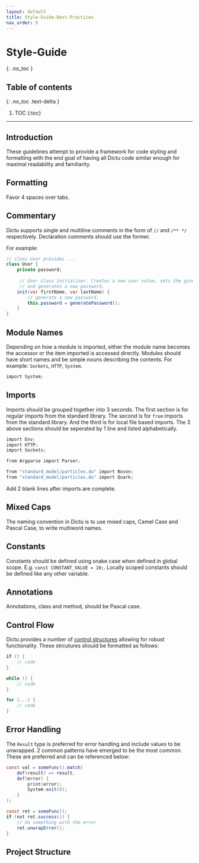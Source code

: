 ```yaml
---
layout: default
title: Style-Guide-Best-Practices
nav_order: 9
---
```


# Style-Guide
{: .no_toc }

## Table of contents
{: .no_toc .text-delta }

1. TOC
{:toc}

---

## Introduction

These guidelines attempt to provide a framework for code styling and formatting with the end goal of having all Dictu code similar enough for maximal readability and familiarity.

## Formatting

Favor 4 spaces over tabs.

## Commentary

Dictu supports single and multiline comments in the form of `//` and `/** */` respectively. Declaration comments should use the former.

For example:

```cs
// class User provides ...
class User {
    private password;
    
     // User class initializer. Creates a new user value, sets the given name fields,
     // and generates a new password.
    init(var firstName, var lastName) {
        // generate a new password.
        this.password = generatePassword();
    }
}
```

## Module Names

Depending on how a module is imported, either the module name becomes the accessor or the item imported is accessed directly. Modules should have short names and be simple nouns describing the contents. For example: `Sockets`, `HTTP`, `System`.

```cs
import System;
```

## Imports

Imports should be grouped together into 3 seconds. The first section is for regular imports from the standard library. The second is for `from` imports from the standard library. And the third is for local file based imports. The 3 above sections should be seperated by 1 line and listed alphabetically.

```cs
import Env;
import HTTP;
import Sockets;

from Argparse import Parser;

from "standard_model/particles.du" import Boson;
from "standard_model/particles.du" import Quark;
```

Add 2 blank lines after imports are complete.

## Mixed Caps

The naming convention in Dictu is to use mixed caps, Camel Case and Pascal Case, to write multiword names.

## Constants 

Constants should be defined using snake case when defined in global scope. E.g. `const CONSTANT_VALUE = 10;`. Locally scoped constants should be defined like any other variable.

## Annotations

Annotations, class and method, should be Pascal case.

## Control Flow

Dictu provides a number of [control structures](https://dictu-lang.com/docs/control-flow/) allowing for robust functionality. These strcutures should be formatted as follows:

```cs
if () {
    // code
}
```

```cs
while () {
    // code
}
```

```cs
for (...) {
    // code
}
```

## Error Handling

The `Result` type is preferred for error handling and include values to be unwrapped. 2 common patterns have emerged to be the most common. These are preferred and can be referenced below:

```cs
const val = someFunc().match(
    def(result) => result,
    def(error) {
        print(error);
        System.exit(0);        
    }
);
```

```cs
const ret = someFunc();
if (not ret.success()) {
    // do something with the error
    ret.unwrapError();
}
```

## Project Structure


